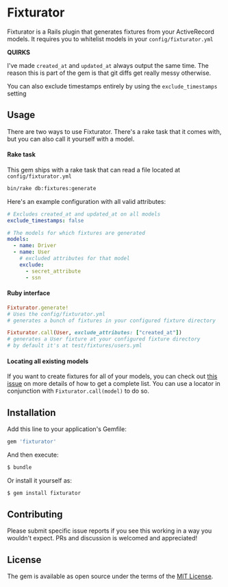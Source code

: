# Fixturator

Fixturator is a Rails plugin that generates fixtures from your ActiveRecord
models. It requires you to whitelist models in your `config/fixturator.yml`

**QUIRKS**

I've made `created_at` and `updated_at` always output the same time. The reason
this is part of the gem is that git diffs get really messy otherwise.

You can also exclude timestamps entirely by using the `exclude_timestamps`
setting

## Usage

There are two ways to use Fixturator. There's a rake task that it comes with,
but you can also call it yourself with a model.

#### Rake task

This gem ships with a rake task that can read a file located at
`config/fixturator.yml`

```sh
bin/rake db:fixtures:generate
```

Here's an example configuration with all valid attributes:

```yml
# Excludes created_at and updated_at on all models
exclude_timestamps: false

# The models for which fixtures are generated
models:
  - name: Driver
  - name: User
    # excluded attributes for that model
    exclude:
      - secret_attribute
      - ssn
```


#### Ruby interface

```rb
Fixturator.generate!
# Uses the config/fixturator.yml
# generates a bunch of fixtures in your configured fixture directory

Fixturator.call(User, exclude_attributes: ["created_at"])
# generates a User fixture at your configured fixture directory
# by default it's at test/fixtures/users.yml
```

#### Locating all existing models

If you want to create fixtures for all of your models, you can check out [this
issue](https://github.com/coverhound/fixturator/issues/8) on more details of how
to get a complete list. You can use a locator in conjunction with
`Fixturator.call(model)` to do so.


## Installation
Add this line to your application's Gemfile:

```ruby
gem 'fixturator'
```

And then execute:
```bash
$ bundle
```

Or install it yourself as:
```bash
$ gem install fixturator
```

## Contributing
Please submit specific issue reports if you see this working in a way you
wouldn't expect. PRs and discussion is welcomed and appreciated!

## License
The gem is available as open source under the terms of the [MIT License](http://opensource.org/licenses/MIT).
